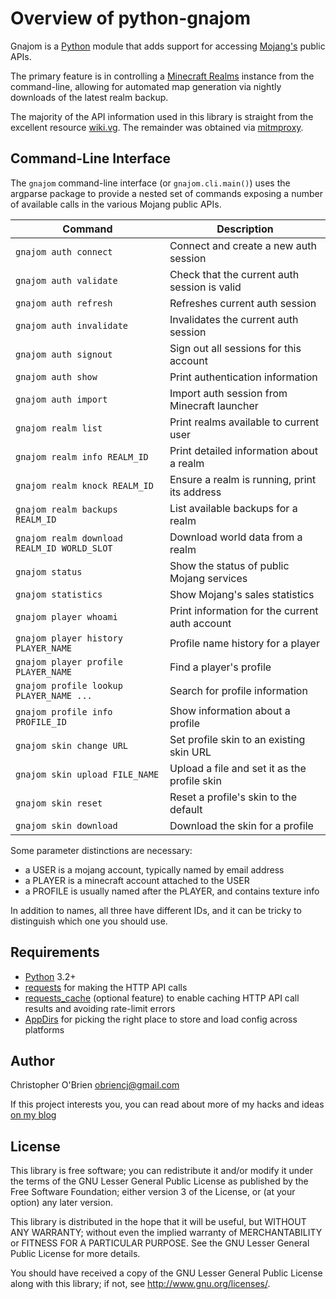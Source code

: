 # Overview of python-gnajom

Gnajom is a [Python] module that adds support for accessing [Mojang's]
public APIs.

The primary feature is in controlling a [Minecraft Realms] instance
from the command-line, allowing for automated map generation via
nightly downloads of the latest realm backup.

[Python]: https://www.python.org

[Mojang's]: http://mojang.com

[Minecraft Realms]: http://minecraft.net/realms

The majority of the API information used in this library is straight
from the excellent resource [wiki.vg](http://wiki.vg). The remainder was
obtained via [mitmproxy](https://mitmproxy.org/).


## Command-Line Interface

The `gnajom` command-line interface (or `gnajom.cli.main()`) uses the
argparse package to provide a nested set of commands exposing a
number of available calls in the various Mojang public APIs.

| Command  | Description  |
|----------|--------------|
|`gnajom auth connect` |Connect and create a new auth session |
|`gnajom auth validate` |Check that the current auth session is valid |
|`gnajom auth refresh` |Refreshes current auth session |
|`gnajom auth invalidate` |Invalidates the current auth session |
|`gnajom auth signout`  |Sign out all sessions for this account |
|`gnajom auth show` |Print authentication information |
|`gnajom auth import` |Import auth session from Minecraft launcher |
|`gnajom realm list` |Print realms available to current user |
|`gnajom realm info REALM_ID` |Print detailed information about a realm |
|`gnajom realm knock REALM_ID` |Ensure a realm is running, print its address |
|`gnajom realm backups REALM_ID` |List available backups for a realm |
|`gnajom realm download REALM_ID WORLD_SLOT` |Download world data from a realm |
|`gnajom status` |Show the status of public Mojang services |
|`gnajom statistics` |Show Mojang's sales statistics |
|`gnajom player whoami` |Print information for the current auth account |
|`gnajom player history PLAYER_NAME` |Profile name history for a player |
|`gnajom player profile PLAYER_NAME` |Find a player's profile |
|`gnajom profile lookup PLAYER_NAME ...` |Search for profile information |
|`gnajom profile info PROFILE_ID` |Show information about a profile |
|`gnajom skin change URL` |Set profile skin to an existing skin URL |
|`gnajom skin upload FILE_NAME` |Upload a file and set it as the profile skin |
|`gnajom skin reset` |Reset a profile's skin to the default |
|`gnajom skin download` |Download the skin for a profile |

Some parameter distinctions are necessary:

* a USER is a mojang account, typically named by email address
* a PLAYER is a minecraft account attached to the USER
* a PROFILE is usually named after the PLAYER, and contains texture info

In addition to names, all three have different IDs, and it can be
tricky to distinguish which one you should use.


## Requirements

- [Python] 3.2+
- [requests](https://pypi.python.org/pypi/requests) for making the
  HTTP API calls
- [requests_cache](https://pypi.python.org/pypi/requests-cache)
  (optional feature) to enable caching HTTP API call results and
  avoiding rate-limit errors
- [AppDirs](https://pypi.python.org/pypi/appdirs) for picking the
  right place to store and load config across platforms


## Author

Christopher O'Brien <obriencj@gmail.com>

If this project interests you, you can read about more of my hacks and
ideas [on my blog]

[on my blog]: http://obriencj.preoccupied.net


## License

This library is free software; you can redistribute it and/or modify
it under the terms of the GNU Lesser General Public License as
published by the Free Software Foundation; either version 3 of the
License, or (at your option) any later version.

This library is distributed in the hope that it will be useful, but
WITHOUT ANY WARRANTY; without even the implied warranty of
MERCHANTABILITY or FITNESS FOR A PARTICULAR PURPOSE. See the GNU
Lesser General Public License for more details.

You should have received a copy of the GNU Lesser General Public
License along with this library; if not, see
<http://www.gnu.org/licenses/>.

